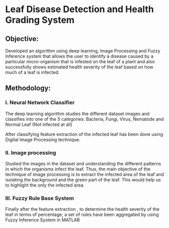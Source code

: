 # Leaf Disease Detection and Health Grading System

## **Objective:**

Developed an algorithm using deep learning, Image Processing and Fuzzy Inference system that allows the user to identify a disease caused by a particular micro-organism that is infested on the leaf of a plant and also successfully shows estimated health severity of the leaf based on how much of a leaf is infected.

## **Methodology:**

### I. Neural Network Classifier

The deep learning algorithm studies the different dataset images and classifies into one of the 5 categories: Bacteria, Fungi, Virus, Nematode and Normal Leaf (Not infected at all)


After classifying feature extraction of the infected leaf has been done using Digital Image Processing technique.

### II. Image processing

Studied the images in the dataset and understanding the different patterns in which the organisms infect the leaf. Thus, the main objective of the technique of image processing is to extract the infected area of the leaf and isolating the background and the green part of the leaf. This would help us to highlight the only the infected area.


### III. Fuzzy Rule Base System

Finally after the feature extraction , to determine the health severity of the leaf in terms of percentage, a set of rules have been aggregated by using Fuzzy Inference System in MATLAB


